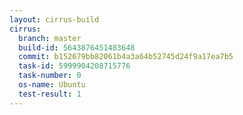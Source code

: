 ```yaml
---
layout: cirrus-build
cirrus:
  branch: master
  build-id: 5643876451483648
  commit: b152679bb82061b4a3a64b52745d24f9a17ea7b5
  task-id: 5999904208715776
  task-number: 0
  os-name: Ubuntu
  test-result: 1
---
```

